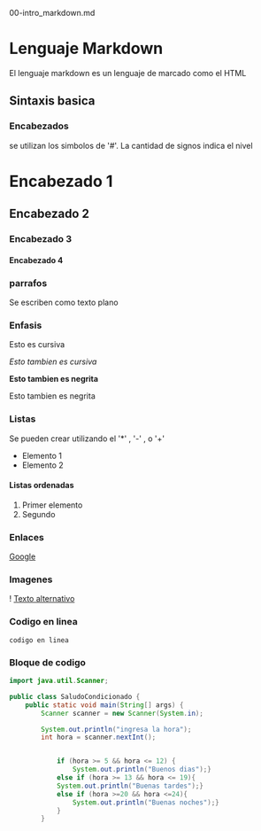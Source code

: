 00-intro_markdown.md

# Lenguaje Markdown

El lenguaje markdown es un lenguaje de marcado como el HTML

## Sintaxis basica

### Encabezados

se utilizan los simbolos de '#'. La cantidad de signos indica el nivel

# Encabezado 1
## Encabezado 2
### Encabezado 3 
#### Encabezado 4

### parrafos 

Se escriben como texto plano

### Enfasis 

Esto es cursiva

*Esto tambien es cursiva*

__Esto tambien es negrita__

Esto tambien es negrita

### Listas

Se pueden crear utilizando el '*' , '-' , o '+'
- Elemento 1
- Elemento 2 

#### Listas ordenadas

1. Primer elemento
2. Segundo 

### Enlaces

[Google](https://www.google.com)

### Imagenes

! [Texto alternativo](logo_markdown.png)

### Codigo en linea

`codigo en linea`

### Bloque de codigo

```java
import java.util.Scanner;

public class SaludoCondicionado {
    public static void main(String[] args) {
        Scanner scanner = new Scanner(System.in);

        System.out.println("ingresa la hora");
        int hora = scanner.nextInt();


            if (hora >= 5 && hora <= 12) {
                System.out.println("Buenos dias");}
            else if (hora >= 13 && hora <= 19){
            System.out.println("Buenas tardes");}
            else if (hora >=20 && hora <=24){
                System.out.println("Buenas noches");}
            }
        }

```